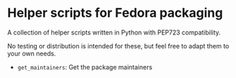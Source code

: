# Helper scripts for Fedora packaging

A collection of helper scripts written in Python with PEP723 compatibility.

No testing or distribution is intended for these, but feel free to adapt
them to your own needs.

- `get_maintainers`: Get the package maintainers
